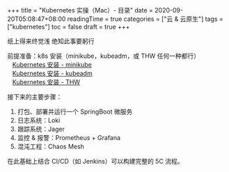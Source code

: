 +++
title = "Kubernetes 实操（Mac）- 目录"
date = 2020-09-20T05:08:47+08:00
readingTime = true
categories = ["云 & 云原生"]
tags = ["kubernetes"]
toc = false
draft = true
+++

纸上得来终觉浅 绝知此事要躬行

<!--more-->

前提准备：k8s 安装（minikube，kubeadm，或 THW 任何一种都行）  
<i class="fas fa-external-link-alt"></i> &nbsp;&nbsp; [Kubernetes 安装 - minikube](/posts/k8s-install-minikube/)  
<i class="fas fa-external-link-alt"></i> &nbsp;&nbsp; [Kubernetes 安装 - kubeadm](/posts/k8s-install-kubeadm/)  
<i class="fas fa-external-link-alt"></i> &nbsp;&nbsp; [Kubernetes 安装 - THW](/posts/k8s-install-thw/)

接下来的主要步骤：

1. 打包、部署并运行一个 SpringBoot 微服务
2. 日志系统：Loki
3. 跟踪系统：Jager
4. 监控 & 报警：Prometheus + Grafana
5. 混沌工程：Chaos Mesh

在此基础上结合 CI/CD（如 Jenkins）可以构建完整的 5C 流程。
